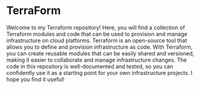 # TerraForm

Welcome to my Terraform repository! Here, you will find a collection of Terraform modules and code that can be used to provision and manage infrastructure on cloud platforms. Terraform is an open-source tool that allows you to define and provision infrastructure as code. With Terraform, you can create reusable modules that can be easily shared and versioned, making it easier to collaborate and manage infrastructure changes. The code in this repository is well-documented and tested, so you can confidently use it as a starting point for your own infrastructure projects. I hope you find it useful!
